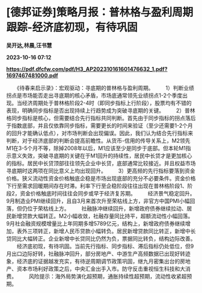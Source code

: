 # [德邦证券]策略月报：普林格与盈利周期跟踪-经济底初现，有待巩固
**吴开达,林晨,汪书慧**

**2023-10-16 07:12**

**https://pdf.dfcfw.com/pdf/H3_AP202310161601476632_1.pdf?1697467481000.pdf**

　　《待春来启示录》：宏观驱动：寻底期的普林格与盈利周期。 　　1）判断业绩拐点是市场能否走出寻底期的核心矛盾，市场底通常领先业绩拐点1-2个季度出现。当经济周期处于普林格阶段2-4时（即同步指标上行阶段），股票均有不错的表现，明确同步指标是否出现持续上行趋势成为突破寻底期的关键。 　　2）普林格同步指标是核心，但需要结合先行指标共同判断。首先由于同步指标的拐点落后于指数底部，并且仅依靠同步指标，需要更长的时间来验证（至少还需要1-2个月的回升才能确认低点），对市场判断会出现偏误。因此，我们认为结合先行指标来判断，对于经济底部的判断会提高前瞻性。从货币-信用的传导关系上，M2领先M1在3-5个月不等，除掉2008年以后，M1应该至少是同步于底部。但本轮M1指示意义失效，突破寻底期的关键在于M1回升的持续性，居民中长贷才是更加核心的指标。居民中长贷顶部往往领先企业中长贷，底部通常比较接近。并且权益市场寻底期时这两项在同比意义上均出现回升。 　　3）更高频的先行指标要落到资金价格。狭义流动性资金价格触底企稳是市场出现底部的充分不必要条件。资金价格下行至需求回暖期间存在时滞。利率下行至企稳阶段往往出现在普林格阶段1、阶段2，资金价格触底时间往往会同步或早于经济复苏期。 　　经济景气稳定回升。9月制造业PMI继续回升，且自3月来首次升至荣枯线上方，非官方中国PMI小幅回落，但仍位于荣枯线上方。 　　社融脉冲继续回升，新增政府债券继续拉动、居民新增贷款大幅转正。M2小幅收敛，社融存量同比持平，超额流动性小幅回落。9月社会融资规模增量比上年同期多增5789亿元，结构上，新增政府债券继续增加，表外三项转正，新增人民币贷款小幅转负。居民新增贷款同比转正，新增中长贷同比大幅转正。企业新增中长贷同比仍然为负，票据同比转负，结构边际改善。 　　经济底初现，有待巩固。当前先行指标、同步指标、滞后指标仍处低位，但9月出口边际好转，社融脉冲回升，部分房地产、中游生产高频数据已出现好转迹象，经济底的证据越发充实，有待逆周期调节政策巩固，继九月密集出台的房地产、资本市场利好政策之后，中央汇金出手入市。防守反击重视恒生科技和大消费。 　　风险提示：海外局势演化超预期，通胀持续性超预期，流动性收紧超预期。